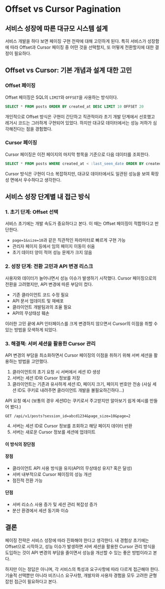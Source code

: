 # Offset vs Cursor Pagination
## 서비스 성장에 따른 대규모 시스템 설계
서비스 개발을 하다 보면 페이징 구현 전략에 대해 고민하게 된다. 특히 서비스가 성장함에 따라 Offset과 Cursor 페이징 중 어떤 것을 선택할지, 또 어떻게 전환할지에 대한 결정이 필요하다.

## Offset vs Cursor: 기본 개념과 설계 대한 고민

### Offset 페이징

Offset 페이징은 SQL의 `LIMIT`와 `OFFSET`을 사용하는 방식이다.

```sql
SELECT * FROM posts ORDER BY created_at DESC LIMIT 10 OFFSET 20
```

개인적으로 Offset 방식은 구현이 간단하고 직관적이라 초기 개발 단계에서 선호했고 레거시 코드는 그러하게 구현되어 있었다. 하지만 대규모 데이터에서는 성능 저하가 심각해진다는 점을 경험했다.

### Cursor 페이징

Cursor 페이징은 이전 페이지의 마지막 항목을 기준으로 다음 데이터를 조회한다.

```sql
SELECT * FROM posts WHERE created_at < :last_seen_date ORDER BY created_at DESC LIMIT 10
```

Cursor 방식은 구현이 다소 복잡하지만, 대규모 데이터에서도 일관된 성능을 보여 확장성 면에서 우수하다고 생각한다.

## 서비스 성장 단계별 내 접근 방식

### 1. 초기 단계: Offset 선택

서비스 초기에는 개발 속도가 중요하다고 본다. 이 때는 Offset 페이징이 적합하다고 판단한다.

- `page=1&size=10`과 같은 직관적인 파라미터로 빠르게 구현 가능
- 관리자 페이지 등에서 임의 페이지 이동이 쉬움
- 초기 데이터 양이 적어 성능 문제가 크지 않음

### 2. 성장 단계: 전환 고민과 API 변경 리스크

사용자와 데이터가 늘어나면서 성능 이슈가 발생하기 시작했다. Cursor 페이징으로의 전환을 고려했지만, API 변경에 따른 부담이 컸다.

- 기존 클라이언트 코드 수정 필요
- API 문서 업데이트 및 재배포
- 클라이언트 개발팀과의 조율 필요
- API의 무상태성 훼손

이러한 고민 끝에 API 인터페이스를 크게 변경하지 않으면서 Cursor의 이점을 취할 수 있는 방법을 모색하게 되었다.

### 3. 해결책: 서버 세션을 활용한 Cursor 관리

API 변경의 부담을 최소화하면서 Cursor 페이징의 이점을 취하기 위해 서버 세션을 활용하는 방법을 고안했다.

1. 클라이언트의 초기 요청 시 서버에서 세션 ID 생성
2. 서버는 세션 ID와 Cursor 정보를 저장
3. 클라이언트는 기존과 유사하게 세션 ID, 페이지 크기, 페이지 번호만 전송 (사실 세션 ID도 쿠키로 내려주면 클라이언트 개발을 불필요하긴하다...)

API 요청 예시 (보통의 경우 세션ID는 쿠키로서 주고받지만 알아보기 쉽게 예시를 만들어 봤다.)
```
GET /api/v1/posts?session_id=abcd1234&page_size=10&page=2
```

4. 서버는 세션 ID로 Cursor 정보를 조회하고 해당 페이지 데이터 반환
5. 서버는 새로운 Cursor 정보를 세션에 업데이트

#### 이 방식의 장단점

#### 장점
- 클라이언트 API 사용 방식을 유지(API의 무상태성 유지? 혹은 달성)
- 서버 내부적으로 Cursor 페이징의 성능 개선
- 점진적 전환 가능

#### 단점
- 서버 리소스 사용 증가 및 세션 관리 복잡성 증가
- 분산 환경에서 세션 동기화 이슈

## 결론

페이징 전략은 서비스 성장에 따라 진화해야 한다고 생각한다. 내 경험상 초기에는 Offset으로 시작하고, 성능 이슈가 발생하면 서버 세션을 활용한 Cursor 관리 방식을 도입하는 것이 API 변경의 부담을 줄이면서 성능을 개선할 수 있는 좋은 방법이라고 본다.

하지만 이는 정답은 아니며, 각 서비스의 특성과 요구사항에 따라 다르게 접근해야 한다. 기술적 선택뿐만 아니라 비즈니스 요구사항, 개발자와 사용자 경험을 모두 고려한 균형 잡힌 접근이 필요하다고 본다.

